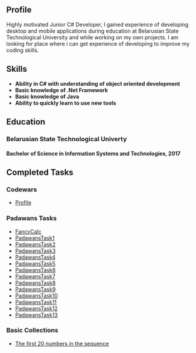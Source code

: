 ## Profile
Highly motivated Junior C# Developer, I gained experience of developing desktop and mobile applications during education at Belarusian State Technological University and while working on my own projects. I am looking for place where i can get experience of developing to improve my coding skills.

## Skills
- **Ability in C# with understanding of object oriented development**
- **Basic knowledge of .Net Framework** 
- **Basic knowledge of Java**
- **Ability to quickly learn to use new tools**

## Education
### **Belarusian State Technological Univerty**     ####   
#### **Bachelor of Science in Information Systems and Technologies, 2017** #####

## Completed Tasks
### Codewars ###
- <a href="https://www.codewars.com/users/chevzh">Profile</a>

### Padawans Tasks 
- <a href="https://github.com/chevzh/FancyCalc">FancyCalc</a>
- <a href="https://github.com/chevzh/PadawansTask1">PadawansTask1</a>
- <a href="https://github.com/chevzh/PadawansTask2">PadawansTask2</a>
- <a href="https://github.com/chevzh/PadawansTask3">PadawansTask3</a>
- <a href="https://github.com/chevzh/PadawansTask4">PadawansTask4</a>
- <a href="https://github.com/chevzh/PadawansTask5">PadawansTask5</a>
- <a href="https://github.com/chevzh/PadawansTask6">PadawansTask6</a>
- <a href="https://github.com/chevzh/PadawansTask7">PadawansTask7</a>
- <a href="https://github.com/chevzh/PadawansTask8">PadawansTask8</a>
- <a href="https://github.com/chevzh/PadawansTask9">PadawansTask9</a>
- <a href="https://github.com/chevzh/PadawansTask10">PadawansTask10</a>
- <a href="https://github.com/chevzh/PadawansTask11">PadawansTask11</a>
- <a href="https://github.com/chevzh/PadawansTask12">PadawansTask12</a>
- <a href="https://github.com/chevzh/PadawansTask13">PadawansTask13</a>

### Basic Collections 
- <a href="https://github.com/chevzh/Fibonacci-Numbers">The first 20 numbers in the sequence</a>
